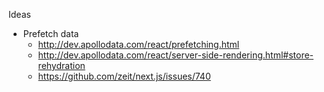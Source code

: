 Ideas
* Prefetch data
  * http://dev.apollodata.com/react/prefetching.html
  * http://dev.apollodata.com/react/server-side-rendering.html#store-rehydration
  * https://github.com/zeit/next.js/issues/740
